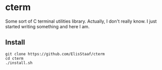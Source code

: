 # cterm
Some sort of C terminal utilities library. Actually, I don't really know.
I just started writing something and here I am.

## Install
```console
git clone https://github.com/ElisStaaf/cterm
cd cterm
./install.sh
```
